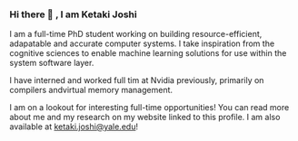 ### Hi there 👋 , I am Ketaki Joshi

I am a full-time PhD student working on building resource-efficient, adapatable and accurate computer systems. I take inspiration from the cognitive sciences to enable machine learning solutions for use within the system software layer.

I have interned and worked full tim at Nvidia previously, primarily on compilers andvirtual memory management.

I am on a lookout for interesting full-time opportunities! You can read more about me and my research on my website linked to this profile.
I am also available at ketaki.joshi@yale.edu!

<!--
**Joshi-Ketaki/Joshi-Ketaki** is a ✨ _special_ ✨ repository because its `README.md` (this file) appears on your GitHub profile.

Here are some ideas to get you started:

- 🔭 I’m currently working on ...
- 🌱 I’m currently learning ...
- 👯 I’m looking to collaborate on ...
- 🤔 I’m looking for help with ...
- 💬 Ask me about ...
- 📫 How to reach me: ...
- 😄 Pronouns: ...
- ⚡ Fun fact: ...
-->
